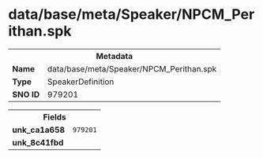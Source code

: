 <h1>data/base/meta/Speaker/NPCM_Perithan.spk</h1><table><tr><th colspan="100%">Metadata</th></tr><tr><td><b>Name</b></td><td>data/base/meta/Speaker/NPCM_Perithan.spk</td></tr><tr><td><b>Type</b></td><td>SpeakerDefinition</td></tr><tr><td><b>SNO ID</b></td><td>979201</td></tr></table>

<table><tr><th colspan="100%">Fields</th></tr><tr><td><b>unk_ca1a658</b></td><td><code>979201</code></td></tr><tr><td><b>unk_8c41fbd</b></td><td></td></tr></table>

